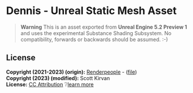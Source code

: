 # Dennis - Unreal Static Mesh Asset

> **Warning** This is an asset exported from **Unreal Engine 5.2 Preview 1** and uses the experimental Substance Shading Subsystem.  No compatibility, forwards or backwards should be assumed. :-)

## License

**Copyright (2021-2023) (origin):**  [Renderpeople](https://renderpeople.com/) - ([file](https://renderpeople.com/sample/free/renderpeople_free_posed_people_OBJ.zip))  
**Copyright (2023) (modified):** Scott Kirvan   
**License:**  [CC Attribution](LICENSE.md) :grey_question:[learn more](http://creativecommons.org/licenses/by/4.0/)  
